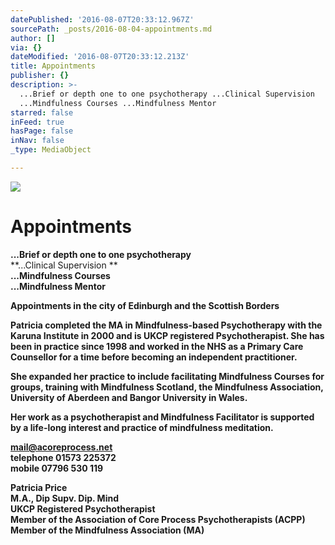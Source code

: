 ```yaml
---
datePublished: '2016-08-07T20:33:12.967Z'
sourcePath: _posts/2016-08-04-appointments.md
author: []
via: {}
dateModified: '2016-08-07T20:33:12.213Z'
title: Appointments
publisher: {}
description: >-
  ...Brief or depth one to one psychotherapy ...Clinical Supervision 
  ...Mindfulness Courses ...Mindfulness Mentor
starred: false
inFeed: true
hasPage: false
inNav: false
_type: MediaObject

---
```

![](https://the-grid-user-content.s3-us-west-2.amazonaws.com/12727b8c-251b-4ee1-bac3-33acf75e60e2.jpg)

# Appointments

**...Brief or depth one to one psychotherapy**  
**...Clinical Supervision **  
**...Mindfulness Courses**  
**...Mindfulness Mentor**

**Appointments in the city of Edinburgh and the Scottish Borders**

**Patricia completed the MA in Mindfulness-based Psychotherapy with the Karuna Institute in 2000 and is UKCP registered Psychotherapist. She has been in practice since 1998 and worked in the NHS as a Primary Care Counsellor for a time before becoming an independent practitioner.**

**She expanded her practice to include facilitating Mindfulness Courses for groups, training with Mindfulness Scotland, the Mindfulness Association, University of Aberdeen and Bangor University in Wales.**

**Her work as a psychotherapist and Mindfulness Facilitator is supported by a life-long interest and practice of mindfulness meditation.**

**[mail@acoreprocess.net][0]**  
**telephone 01573 225372**  
**mobile 07796 530 119**

**Patricia Price**  
**M.A., Dip Supv. Dip. Mind**  
**UKCP Registered Psychotherapist**  
**Member of the Association of Core Process Psychotherapists (ACPP)**  
**Member of the Mindfulness Association (MA)**

[0]: http://mail@acoreprocess.net/ "Email"